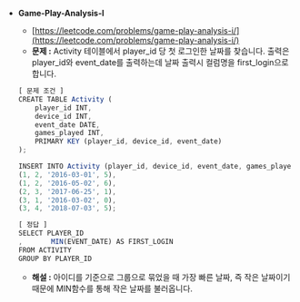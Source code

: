 - **Game-Play-Analysis-I**

  - [https://leetcode.com/problems/game-play-analysis-i/](https://leetcode.com/problems/game-play-analysis-i/)
  - **문제 :** Activity 테이블에서 player_id 당 첫 로그인한 날짜를 찾습니다. 출력은 player_id와 event_date를 출력하는데 날짜 출력시 컬럼명을 first_login으로 합니다.

  ```jsx
  [ 문제 조건 ]
  CREATE TABLE Activity (
      player_id INT,
      device_id INT,
      event_date DATE,
      games_played INT,
      PRIMARY KEY (player_id, device_id, event_date)
  );

  INSERT INTO Activity (player_id, device_id, event_date, games_played) VALUES
  (1, 2, '2016-03-01', 5),
  (1, 2, '2016-05-02', 6),
  (2, 3, '2017-06-25', 1),
  (3, 1, '2016-03-02', 0),
  (3, 4, '2018-07-03', 5);
  ```

  ```jsx
  [ 정답 ]
  SELECT PLAYER_ID
  ,       MIN(EVENT_DATE) AS FIRST_LOGIN
  FROM ACTIVITY
  GROUP BY PLAYER_ID
  ```

  - **해설 :** 아이디를 기준으로 그룹으로 묶었을 때 가장 빠른 날짜, 즉 작은 날짜이기 때문에 MIN함수를 통해 작은 날짜를 불러옵니다.
